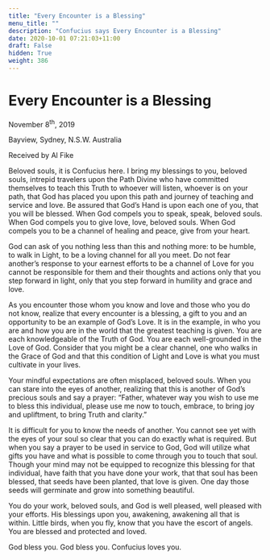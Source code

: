 ```yaml
---
title: "Every Encounter is a Blessing"
menu_title: ""
description: "Confucius says Every Encounter is a Blessing"
date: 2020-10-01 07:21:03+11:00
draft: False
hidden: True
weight: 386
---
```

# Every Encounter is a Blessing 


November 8<sup>th</sup>, 2019

Bayview, Sydney, N.S.W. Australia

Received by Al Fike



Beloved souls, it is Confucius here. I bring my blessings to you, beloved souls, intrepid travelers upon the Path Divine who have committed themselves to teach this Truth to whoever will listen, whoever is on your path, that God has placed you upon this path and journey of teaching and service and love. Be assured that God’s Hand is upon each one of you, that you will be blessed. When God compels you to speak, speak, beloved souls. When God compels you to give love, love, beloved souls. When God compels you to be a channel of healing and peace, give from your heart. 

God can ask of you nothing less than this and nothing more: to be humble, to walk in Light, to be a loving channel for all you meet. Do not fear another’s response to your earnest efforts to be a channel of Love for you cannot be responsible for them and their thoughts and actions only that you step forward in light, only that you step forward in humility and grace and love.
 
As you encounter those whom you know and love and those who you do not know, realize that every encounter is a blessing, a gift to you and an opportunity to be an example of God’s Love. It is in the example, in who you are and how you are in the world that the greatest teaching is given. You are each knowledgeable of the Truth of God. You are each well-grounded in the Love of God. Consider that you might be a clear channel, one who walks in the Grace of God and that this condition of Light and Love is what you must cultivate in your lives. 

Your mindful expectations are often misplaced, beloved souls. When you can stare into the eyes of another, realizing that this is another of God’s precious souls and say a prayer: “Father, whatever way you wish to use me to bless this individual, please use me now to touch, embrace, to bring joy and upliftment, to bring Truth and clarity.” 

It is difficult for you to know the needs of another. You cannot see yet with the eyes of your soul so clear that you can do exactly what is required. But when you say a prayer to be used in service to God, God will utilize what gifts you have and what is possible to come through you to touch that soul. Though your mind may not be equipped to recognize this blessing for that individual, have faith that you have done your work, that that soul has been blessed, that seeds have been planted, that love is given. One day those seeds will germinate and grow into something beautiful. 

You do your work, beloved souls, and God is well pleased, well pleased with your efforts. His blessings upon you, awakening, awakening all that is within. Little birds, when you fly, know that you have the escort of angels. You are blessed and protected and loved. 

God bless you. God bless you. Confucius loves you.